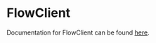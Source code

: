 # FlowClient

Documentation for FlowClient can be found [here](https://flowminder.github.io/FlowKit/flowclient).
